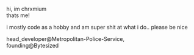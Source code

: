 hi, im chrxmium  
thats me!  

i mostly code as a hobby and am super shit at what i do.. please be nice  

head_developer@Metropolitan-Police-Service,  
founding@Bytesized
